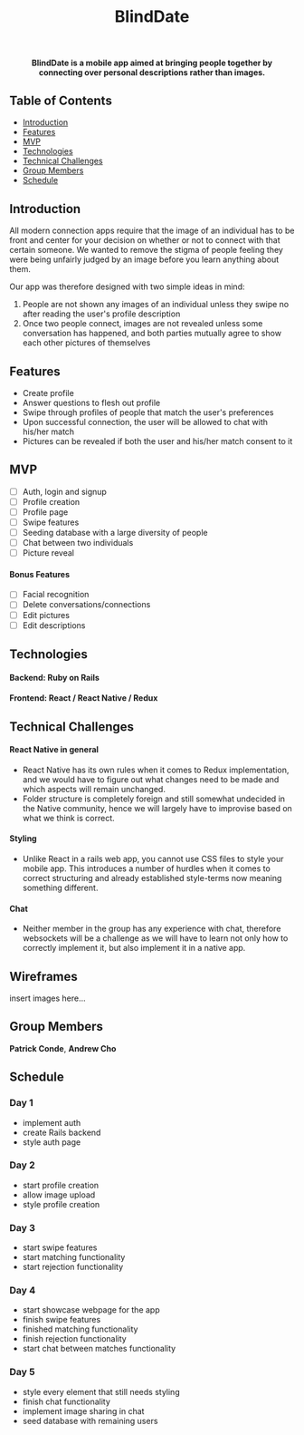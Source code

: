 <h1 align="center"> BlindDate </h1> <br>
<h4 align="center">
    BlindDate is a mobile app aimed at bringing people together by connecting over personal descriptions rather than images.
</h4>

## Table of Contents

- [Introduction](#introduction)
- [Features](#features)
- [MVP](#mvp)
- [Technologies](#technologies)
- [Technical Challenges](#technical-challenges)
- [Group Members](#group-members)
- [Schedule](#schedule)


## Introduction

All modern connection apps require that the image of an individual has to be front and center 
for your decision on whether or not to connect with that certain someone. We wanted to remove the stigma of people feeling they were
being unfairly judged by an image before you learn anything about them.

Our app was therefore designed with two simple ideas in mind:

1. People are not shown any images of an individual unless they swipe no after reading the user's profile description
2. Once two people connect, images are not revealed unless some conversation has happened, and both parties mutually agree to show each other pictures of themselves

## Features

* Create profile
* Answer questions to flesh out profile
* Swipe through profiles of people that match the user's preferences
* Upon successful connection, the user will be allowed to chat with his/her match
* Pictures can be revealed if both the user and his/her match consent to it

## MVP

   - [ ] Auth, login and signup
   - [ ] Profile creation
   - [ ] Profile page
   - [ ] Swipe features
   - [ ] Seeding database with a large diversity of people
   - [ ] Chat between two individuals
   - [ ] Picture reveal
   
#### Bonus Features
   - [ ] Facial recognition
   - [ ] Delete conversations/connections
   - [ ] Edit pictures
   - [ ] Edit descriptions

## Technologies
  #### Backend: Ruby on Rails
  #### Frontend: React / React Native / Redux

## Technical Challenges

#### React Native in general
+ React Native has its own rules when it comes to Redux implementation, and we would have to figure out what changes need to be made and which aspects will remain unchanged. 
+ Folder structure is completely foreign and still somewhat undecided in the Native community, hence we will largely have to improvise based on what we think is correct.

#### Styling
+ Unlike React in a rails web app, you cannot use CSS files to style your mobile app. This introduces a number of hurdles when it comes to correct structuring and already established style-terms now meaning something different.

#### Chat
+ Neither member in the group has any experience with chat, therefore websockets will be a challenge as we will have to learn not only how to correctly implement it, but also implement it in a native app.

## Wireframes

insert images here...
 
## Group Members

**Patrick Conde**,
**Andrew Cho**

## Schedule

### Day 1
  - implement auth
  - create Rails backend
  - style auth page

### Day 2
  - start profile creation
  - allow image upload
  - style profile creation

### Day 3
 - start swipe features
 - start matching functionality
 - start rejection functionality

### Day 4
  - start showcase webpage for the app
  - finish swipe features
  - finished matching functionality
  - finish rejection functionality
  - start chat between matches functionality

### Day 5
  - style every element that still needs styling
  - finish chat functionality
  - implement image sharing in chat
  - seed database with remaining users
